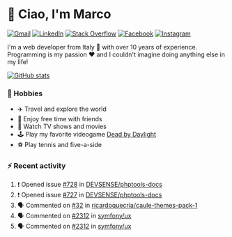 # 👋 Ciao, I'm Marco

[![Gmail](https://img.shields.io/badge/Gmail-%23BB001B?style=flat-square&logo=gmail&logoColor=white)](mailto:gremo1982@gmail.com)
[![LinkedIn](https://img.shields.io/badge/LinkedIn-%230e76a8?style=flat-square&logo=linkedin)](https://www.linkedin.com/in/marco-polichetti)
[![Stack Overflow](https://img.shields.io/stackexchange/stackoverflow/r/220180?style=flat&logo=stackoverflow&label=Stack%20Overflow&color=%23F47F24)](https://stackoverflow.com/users/220180)
[![Facebook](https://img.shields.io/badge/-Facebook-%234267B2?style=flat-square&logo=facebook&logoColor=white)](https://www.facebook.com/marco.poliketti)
[![Instagram](https://img.shields.io/badge/-Instagram-%23C13584?style=flat-square&logo=instagram&logoColor=white)](https://www.instagram.com/marco.gremo)

I'm a web developer from Italy 🍕 with over 10 years of experience. Programming is my passion ❤️ and I couldn't imagine doing anything else in my life!

[![GitHub stats](https://github-readme-stats.vercel.app/api?username=gremo&show_icons=true&rank_icon=github&theme=transparent)](https://github.com/anuraghazra/github-readme-stats)

### 📅 Hobbies

- ✈️ Travel and explore the world
- 🍻 Enjoy free time with friends
- 🎥 Watch TV shows and movies
- 🕹️ Play my favorite videogame [Dead by Daylight](https://deadbydaylight.com)
- ⚽ Play tennis and five-a-side

### ⚡ Recent activity

<!--START_SECTION:activity-->
1. ❗ Opened issue [#728](https://github.com/DEVSENSE/phptools-docs/issues/728) in [DEVSENSE/phptools-docs](https://github.com/DEVSENSE/phptools-docs)
2. ❗ Opened issue [#727](https://github.com/DEVSENSE/phptools-docs/issues/727) in [DEVSENSE/phptools-docs](https://github.com/DEVSENSE/phptools-docs)
3. 🗣 Commented on [#32](https://github.com/ricardoquecria/caule-themes-pack-1/issues/32#issuecomment-2470048015) in [ricardoquecria/caule-themes-pack-1](https://github.com/ricardoquecria/caule-themes-pack-1)
4. 🗣 Commented on [#2312](https://github.com/symfony/ux/issues/2312#issuecomment-2450893312) in [symfony/ux](https://github.com/symfony/ux)
5. 🗣 Commented on [#2312](https://github.com/symfony/ux/issues/2312#issuecomment-2450616433) in [symfony/ux](https://github.com/symfony/ux)
<!--END_SECTION:activity-->
